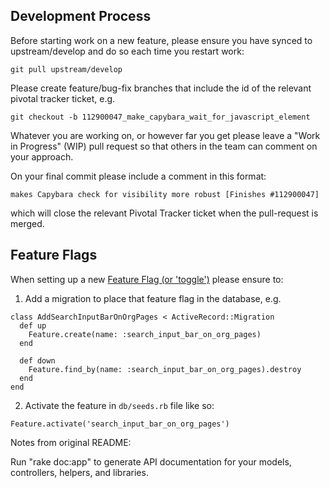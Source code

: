 Development Process
------------------

Before starting work on a new feature, please ensure you have synced to upstream/develop and do so each time you restart work:

```
git pull upstream/develop
```

Please create feature/bug-fix branches that include the id of the relevant pivotal tracker ticket, e.g.

```
git checkout -b 112900047_make_capybara_wait_for_javascript_element
```

Whatever you are working on, or however far you get please leave a "Work in Progress" (WIP) pull request so that others in the team can comment on your approach.

On your final commit please include a comment in this format:

```
makes Capybara check for visibility more robust [Finishes #112900047]
```

which will close the relevant Pivotal Tracker ticket when the pull-request is merged.


Feature Flags
-------------

When setting up a new [Feature Flag (or 'toggle')](http://martinfowler.com/bliki/FeatureToggle.html) please ensure to:

1. Add a migration to place that feature flag in the database, e.g.

```
class AddSearchInputBarOnOrgPages < ActiveRecord::Migration
  def up
    Feature.create(name: :search_input_bar_on_org_pages)
  end

  def down
    Feature.find_by(name: :search_input_bar_on_org_pages).destroy
  end
end
```

2. Activate the feature in `db/seeds.rb` file like so:

```
Feature.activate('search_input_bar_on_org_pages')
```

Notes from original README:

Run "rake doc:app" to generate API documentation for your models, controllers, helpers, and libraries.



